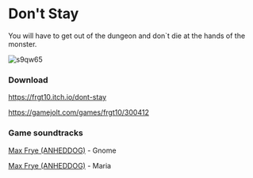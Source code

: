 # Don't Stay
You will have to get out of the dungeon and don`t die at the hands of the monster.

![s9qw65](https://user-images.githubusercontent.com/37965385/87721984-01703300-c7c0-11ea-98de-b76243cc0768.png)


### Download

https://frgt10.itch.io/dont-stay

https://gamejolt.com/games/frgt10/300412

### Game soundtracks

[Max Frye (ANHEDDOG)](https://vk.com/anheddog_7) - Gnome

[Max Frye (ANHEDDOG)](https://vk.com/anheddog_7) - Maria
